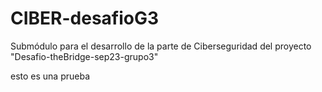 # CIBER-desafioG3
Submódulo para el desarrollo de la parte de Ciberseguridad del proyecto "Desafio-theBridge-sep23-grupo3"

esto es una prueba